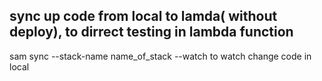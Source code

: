 ## sync up code from local to lamda( without deploy), to dirrect testing in lambda function
   sam sync --stack-name name_of_stack --watch to watch change code in local
